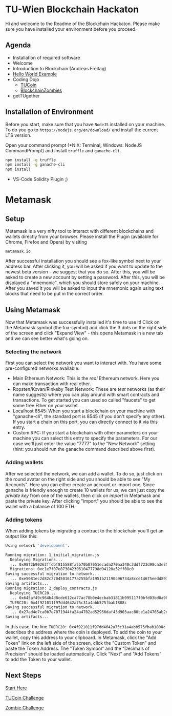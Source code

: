 # TU-Wien Blockchain Hackaton

Hi and welcome to the Readme of the Blockchain Hackaton. Please make sure you have installed your environment before you proceed.

## Agenda
- Installation of required software
- Welcome
- Introduction to Blockchain (Andreas Freitag)
- [Hello World Example](contracts/Intro/README.md) 
- Coding Dojo
    - [TUCoin](contracts/TUCoin/README.md) 
    - [BlockchainZombies](contracts/Zombies/README.md)
- getTUgether

## Installation of Environment

Before you start, make sure that you have `NodeJS` installed on your machine. To do you go to `https://nodejs.org/en/download/` and install the current LTS version.

Open your command prompt (\*NIX: Terminal, Windows: NodeJS CommandPrompt) and install `truffle` and `ganache-cli`.

```bash
npm install -g truffle
npm install -g ganache-cli
npm install
```

+ VS-Code Solidity Plugin ;)

# Metamask
## Setup
Metamask is a very nifty tool to interact with different blockchains and wallets directly from your browser. Please install the Plugin (available for Chrome, Firefox and Opera) by visiting
```
metamask.io
```
After successful installation you should see a fox-like symbol next to your address bar. After clicking it, you will be asked if you want to update to the newest beta version - we suggest that you do so. After this, you will be asked to create a new account by setting a password. After this, you will be displayed a "mnemonic", which you should store safely on your machine. After you saved it you will be asked to input the mnemonic again using text blocks that need to be put in the correct order. 

## Using Metamask
Now that Metamask was successfully installed it's time to use it! Click on the Metamask symbol (the fox-symbol) and click the 3 dots on the right side of the screen and click "Expand View" - this opens Metamask in a new tab and we can see better what's going on. 

### Selecting the network
First you can select the network you want to interact with. You have some pre-configured networks available:
- Main Ethereum Network: This is the _real_ Ethereum network. Here you can make transaction with real ether. 
- Ropsten/Kovan/Rinkeby Test Network: These are _test_ networks (as their name suggests) where you can play around with smart contracts and transactions. To get started you can used so called "faucets" to get some free Ether on your wallet. 
- Localhost 8545: When you start a blockchain on your machine with "ganache-cli", the standard port is 8545 (if you don't specify any other). If you start a chain on this port, you can directly connect to it via this entry. 
- Custom RPC: If you start a blockchain with other parameters on your machine you can select this entry to specify the parameters. For our case we'll just enter the value "7777" to the "New Network" setting (hint: you should run the ganache command described above first).

### Adding wallets
After we selected the network, we can add a wallet. To do so, just click on the round avatar on the right side and you should be able to see "My Accounts". Here you can either create an account or import one. Since ganache is friendly enough to create 10 wallets for us, we can just copy the _private key_ from one of the wallets, then click on _import_ in Metamask and paste the private key. After clicking "import" you should be able to see the wallet with a balance of 100 ETH. 

### Adding tokens
When adding tokens by migrating a contract to the blockchain you'll get an output like this: 
```bash 
Using network 'development'.

Running migration: 1_initial_migration.js
  Deploying Migrations...
  ... 0x98f2b90263ffdbf815588fa5b70b87051ecada270aa340c3ddf723d98ca3e35c
  Migrations: 0xc1e7f07e87304230610477798d94120a52ff08c0
Saving successful migration to network...
  ... 0xe5081ec2d82c27045016177a255bfa1951b21190c96734a8cce14675eedd893a
Saving artifacts...
Running migration: 2_deploy_contracts.js
  Deploying TUERC20...
  ... 0x645af49c964b4d8cde612ca77ac78b0e4ecbab31811b995117f0bfd03bd8a987
  TUERC20: 0x4f921011f97dd4642a75c31a4abb575fbab1808c
Saving successful migration to network...
  ... 0x27ad4e7ca0b7e7071944fa24a4702ad52956daf43d903aac88ce1a24765ab2d8
Saving artifacts...
```

In this case, the line ```TUERC20: 0x4f921011f97dd4642a75c31a4abb575fbab1808c``` describes the address where the coin is deployed. To add the coin to your wallet, copy this address to your clipboard. In Metamask, click the "Add Token" link on the left side of the screen, click the "Custom Token" and paste the Token Address. The "Token Symbol" and the "Decimals of Precision" should be loaded automatically. Click "Next" and "Add Tokens" to add the Token to your wallet. 

## Next Steps

[Start Here](./contracts/Intro/README.md)

[TUCoin Challenge](./contracts/TUCoin/README.md)

[Zombie Challenge](./contracts/Zombies/README.md)

